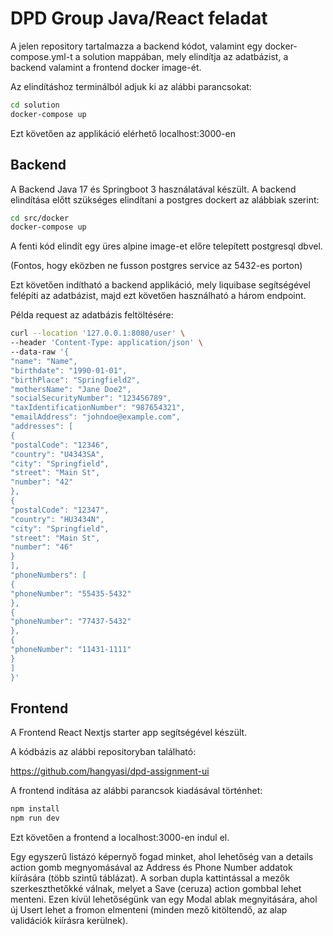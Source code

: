 # DPD Group Java/React feladat

A jelen repository tartalmazza a backend kódot, valamint egy docker-compose.yml-t a solution mappában, mely elindítja
az adatbázist, a backend valamint a frontend docker image-ét.

Az elindításhoz terminálból adjuk ki az alábbi parancsokat:

```bash
cd solution
docker-compose up
```

Ezt követően az applikáció elérhető localhost:3000-en

## Backend

A Backend Java 17 és Springboot 3 használatával készült. A backend elindítása előtt szükséges elindítani a postgres dockert az alábbiak szerint:

```bash
cd src/docker
docker-compose up
```

A fenti kód elindít egy üres alpine image-et előre telepített postgresql dbvel.

(Fontos, hogy eközben ne fusson postgres service az 5432-es porton)

Ezt követően indítható a backend applikáció, mely liquibase segítségével felépíti az adatbázist, majd ezt követően használható a három endpoint.

Példa request az adatbázis feltöltésére:

```bash
curl --location '127.0.0.1:8080/user' \
--header 'Content-Type: application/json' \
--data-raw '{
"name": "Name",
"birthdate": "1990-01-01",
"birthPlace": "Springfield2",
"mothersName": "Jane Doe2",
"socialSecurityNumber": "123456789",
"taxIdentificationNumber": "987654321",
"emailAddress": "johndoe@example.com",
"addresses": [
{
"postalCode": "12346",
"country": "U4343SA",
"city": "Springfield",
"street": "Main St",
"number": "42"
},
{
"postalCode": "12347",
"country": "HU3434N",
"city": "Springfield",
"street": "Main St",
"number": "46"
}
],
"phoneNumbers": [
{
"phoneNumber": "55435-5432"
},
{
"phoneNumber": "77437-5432"
},
{
"phoneNumber": "11431-1111"
}
]
}'
```

## Frontend

A Frontend React Nextjs starter app segítségével készült.

A kódbázis az alábbi repositoryban található:

https://github.com/hangyasi/dpd-assignment-ui

A frontend indítása az alábbi parancsok kiadásával történhet:

```bash
npm install
npm run dev
```


Ezt követően a frontend a localhost:3000-en indul el.

Egy egyszerű listázó képernyő fogad minket, ahol lehetőség van a details action gomb megnyomásával az Address és Phone Number addatok kiírására (több szintű táblázat).
A sorban dupla kattintással a mezők szerkeszthetőkké válnak, melyet a Save (ceruza) action gombbal lehet menteni.
Ezen kívül lehetőségünk van egy Modal ablak megnyitására, ahol új Usert lehet a fromon elmenteni (minden mező kitöltendő, az alap validációk kiírásra kerülnek).